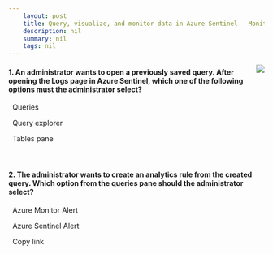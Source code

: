 ```yaml
---
    layout: post
    title: Query, visualize, and monitor data in Azure Sentinel - Monitor and visualize data
    description: nil
    summary: nil
    tags: nil
---
```



 <a target="_blank" href="https://docs.microsoft.com/en-us/learn/modules/query-data-sentinel/3-monitor-visualize-data/"><i class="fas fa-external-link-alt"></i> </a>
 <img align="right" src="https://docs.microsoft.com/en-us/learn/achievements/query-data-sentinel.svg">
####  1. An administrator wants to open a previously saved query. After opening the Logs page in Azure Sentinel, which one of the following options must the administrator select?


<i class='far fa-square'></i> &nbsp;&nbsp;Queries

<i class='fas fa-check-square' style='color: Dodgerblue;'></i> &nbsp;&nbsp;Query explorer

<i class='far fa-square'></i> &nbsp;&nbsp;Tables pane
<br />
<br />
<br />

####  2. The administrator wants to create an analytics rule from the created query. Which option from the queries pane should the administrator select?


<i class='far fa-square'></i> &nbsp;&nbsp;Azure Monitor Alert

<i class='fas fa-check-square' style='color: Dodgerblue;'></i> &nbsp;&nbsp;Azure Sentinel Alert

<i class='far fa-square'></i> &nbsp;&nbsp;Copy link
<br />
<br />
<br />
